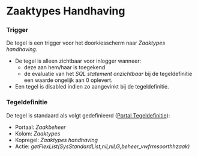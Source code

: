 # Zaaktypes Handhaving

### Trigger

De tegel is een trigger voor het doorkiesscherm naar *Zaaktypes handhaving*.

* De tegel is alleen zichtbaar voor inlogger wanneer:
  * deze aan hem/haar is toegekend
  * de evaluatie van het *SQL statement onzichtbaar* bij de tegeldefinitie een waarde ongelijk aan 0 oplevert.
* Een tegel is disabled indien zo aangevinkt bij de tegeldefinitie.

### Tegeldefinitie

De tegel is standaard als volgt gedefinieerd ([Portal Tegeldefinitie](../../../../instellen_inrichten/portaldefinitie/portal_tegel.md)):

* Portaal: *Zaakbeheer*
* Kolom: *Zaaktypes*
* Kopregel: *Zaaktypes handhaving*
* Actie: *getFlexList(SysStandardList,nil,nil,G,beheer_vwfrmsoorthhzaak)*
